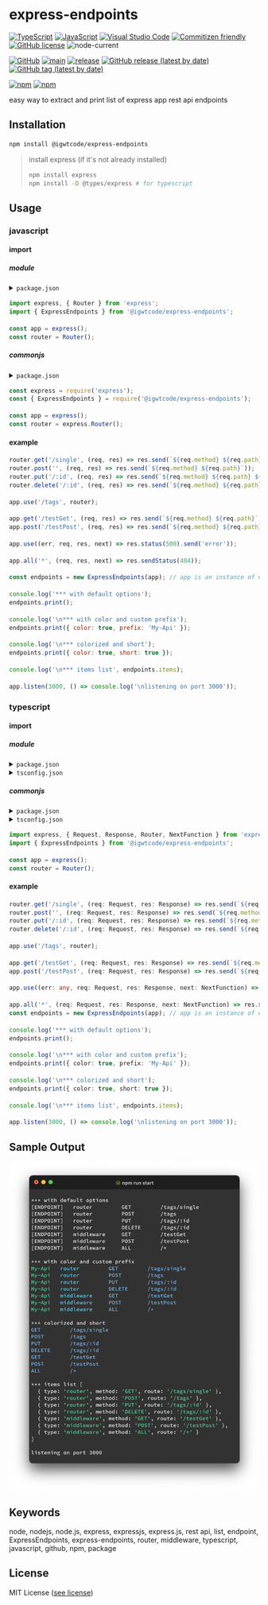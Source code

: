 # express-endpoints

[![TypeScript](https://img.shields.io/badge/--3178C6?logo=typescript&logoColor=ffffff)](https://www.typescriptlang.org/)
[![JavaScript](https://img.shields.io/badge/--F7DF1E?logo=javascript&logoColor=000)](https://www.javascript.com/)
[![Visual Studio Code](https://img.shields.io/badge/--007ACC?logo=visual%20studio%20code&logoColor=ffffff)](https://code.visualstudio.com/)
[![Commitizen friendly](https://img.shields.io/badge/commitizen-friendly-brightgreen.svg)](http://commitizen.github.io/cz-cli/)
[![GitHub license](https://img.shields.io/github/license/igwtcode/express-endpoints?color=blue)](https://github.com/igwtcode/express-endpoints/blob/main/LICENSE)
![node-current](https://img.shields.io/node/v/@igwtcode/express-endpoints?color=2db769)

[![GitHub](https://badgen.net/badge/icon/github?icon=github&label=@igwtcode/express-endpoints)](https://github.com/igwtcode/express-endpoints)
[![main](https://github.com/igwtcode/express-endpoints/actions/workflows/main.yml/badge.svg)](https://github.com/igwtcode/express-endpoints/actions/workflows/main.yml)
[![release](https://github.com/igwtcode/express-endpoints/actions/workflows/release.yml/badge.svg)](https://github.com/igwtcode/express-endpoints/actions/workflows/release.yml)
[![GitHub release (latest by date)](https://img.shields.io/github/v/release/igwtcode/express-endpoints?color=2db749&logo=github)](https://github.com/igwtcode/express-endpoints/releases)
[![GitHub tag (latest by date)](https://img.shields.io/github/v/tag/igwtcode/express-endpoints?color=2db749&logo=github)](https://github.com/igwtcode/express-endpoints/tags)

[![npm](https://img.shields.io/npm/v/@igwtcode/express-endpoints?color=2db769&logo=npm)](https://www.npmjs.com/package/@igwtcode/express-endpoints)
[![npm](https://img.shields.io/npm/dt/@igwtcode/express-endpoints)](https://www.npmjs.com/package/@igwtcode/express-endpoints)

easy way to extract and print list of express app rest api endpoints

## Installation

```bash
npm install @igwtcode/express-endpoints
```

> install express (if it's not already installed)
>
> ```bash
> npm install express
> npm install -D @types/express # for typescript
> ```

## Usage

### javascript

#### import

##### module

<details>
<summary><code>package.json</code></summary>

```json
{
  "type": "module",
  "scripts": {
    "start": "node app.js"
  },
  "dependencies": {
    "express": "^4.18.2"
  }
}
```

</details>

```javascript
import express, { Router } from 'express';
import { ExpressEndpoints } from '@igwtcode/express-endpoints';

const app = express();
const router = Router();
```

##### commonjs

<details>
<summary><code>package.json</code></summary>

```json
{
  "type": "commonjs",
  "scripts": {
    "start": "node app.js"
  },
  "dependencies": {
    "express": "^4.18.2"
  }
}
```

</details>

```javascript
const express = require('express');
const { ExpressEndpoints } = require('@igwtcode/express-endpoints');

const app = express();
const router = express.Router();
```

#### example

```javascript
router.get('/single', (req, res) => res.send(`${req.method} ${req.path}`));
router.post('', (req, res) => res.send(`${req.method} ${req.path}`));
router.put('/:id', (req, res) => res.send(`${req.method} ${req.path} ${req.params.id}`));
router.delete('/:id', (req, res) => res.send(`${req.method} ${req.path} ${req.params.id}`));

app.use('/tags', router);

app.get('/testGet', (req, res) => res.send(`${req.method} ${req.path}`));
app.post('/testPost', (req, res) => res.send(`${req.method} ${req.path}`));

app.use((err, req, res, next) => res.status(500).send('error'));

app.all('*', (req, res, next) => res.sendStatus(404));

const endpoints = new ExpressEndpoints(app); // app is an instance of express or Application

console.log('*** with default options');
endpoints.print();

console.log('\n*** with color and custom prefix');
endpoints.print({ color: true, prefix: 'My-Api' });

console.log('\n*** colorized and short');
endpoints.print({ color: true, short: true });

console.log('\n*** items list', endpoints.items);

app.listen(3000, () => console.log('\nlistening on port 3000'));
```

### typescript

#### import

##### module

<details>
<summary><code>package.json</code></summary>

```json
{
  "type": "module",
  "scripts": {
    "start": "ts-node-esm app.ts"
  },
  "dependencies": {
    "express": "^4.18.2"
  },
  "devDependencies": {
    "@types/express": "^4.17.16",
    "@types/node": "^18.11.18",
    "ts-node": "^10.9.1",
    "typescript": "^4.9.5"
  }
}
```

</details>

<details>
<summary><code>tsconfig.json</code></summary>

```json
{
  "compilerOptions": {
    "target": "ES6",
    "module": "Node16",
    "moduleResolution": "node16",
    "esModuleInterop": true
  }
}
```

</details>

##### commonjs

<details>
<summary><code>package.json</code></summary>

```json
{
  "type": "commonjs",
  "scripts": {
    "start": "ts-node app.ts"
  },
  "dependencies": {
    "express": "^4.18.2"
  },
  "devDependencies": {
    "@types/express": "^4.17.16",
    "@types/node": "^18.11.18",
    "ts-node": "^10.9.1",
    "typescript": "^4.9.5"
  }
}
```

</details>

<details>
<summary><code>tsconfig.json</code></summary>

```json
{
  "compilerOptions": {
    "target": "ES6",
    "module": "CommonJS",
    "moduleResolution": "node",
    "esModuleInterop": true
  }
}
```

</details>

```typescript
import express, { Request, Response, Router, NextFunction } from 'express';
import { ExpressEndpoints } from '@igwtcode/express-endpoints';

const app = express();
const router = Router();
```

#### example

```typescript
router.get('/single', (req: Request, res: Response) => res.send(`${req.method} ${req.path}`));
router.post('', (req: Request, res: Response) => res.send(`${req.method} ${req.path}`));
router.put('/:id', (req: Request, res: Response) => res.send(`${req.method} ${req.path} ${req.params.id}`));
router.delete('/:id', (req: Request, res: Response) => res.send(`${req.method} ${req.path} ${req.params.id}`));

app.use('/tags', router);

app.get('/testGet', (req: Request, res: Response) => res.send(`${req.method} ${req.path}`));
app.post('/testPost', (req: Request, res: Response) => res.send(`${req.method} ${req.path}`));

app.use((err: any, req: Request, res: Response, next: NextFunction) => res.status(500).send('error'));

app.all('*', (req: Request, res: Response, next: NextFunction) => res.sendStatus(404));
const endpoints = new ExpressEndpoints(app); // app is an instance of express or Application

console.log('*** with default options');
endpoints.print();

console.log('\n*** with color and custom prefix');
endpoints.print({ color: true, prefix: 'My-Api' });

console.log('\n*** colorized and short');
endpoints.print({ color: true, short: true });

console.log('\n*** items list', endpoints.items);

app.listen(3000, () => console.log('\nlistening on port 3000'));
```

## Sample Output

![output-snapshot-01](https://github.com/igwtcode/express-endpoints/blob/main/docs/output-snapshot-01.png)

## Keywords

node, nodejs, node.js, express, expressjs, express.js, rest api, list, endpoint, ExpressEndpoints, express-endpoints,
router, middleware, typescript, javascript, github, npm, package

## License

MIT License ([see license](https://github.com/igwtcode/express-endpoints/blob/main/LICENSE))
